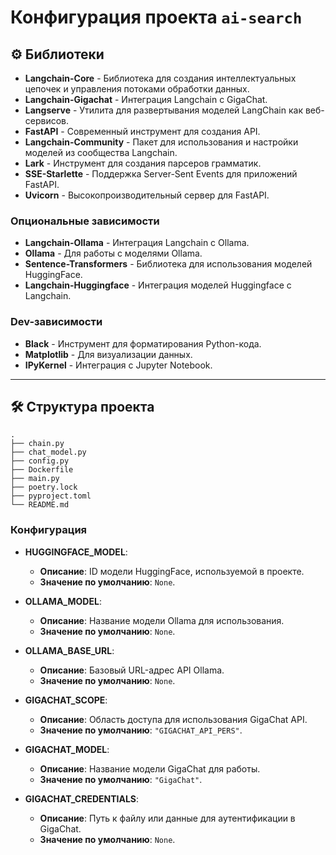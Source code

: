 # Конфигурация проекта `ai-search`

## :gear: Библиотеки

- **Langchain-Core** - Библиотека для создания интеллектуальных цепочек и управления потоками обработки данных.
- **Langchain-Gigachat** - Интеграция Langchain с GigaChat.
- **Langserve** - Утилита для развертывания моделей LangChain как веб-сервисов.
- **FastAPI** - Современный инструмент для создания API.
- **Langchain-Community** - Пакет для использования и настройки моделей из сообщества Langchain.
- **Lark** - Инструмент для создания парсеров грамматик.
- **SSE-Starlette** - Поддержка Server-Sent Events для приложений FastAPI.
- **Uvicorn** - Высокопроизводительный сервер для FastAPI.

### Опциональные зависимости
- **Langchain-Ollama** - Интеграция Langchain с Ollama.
- **Ollama** - Для работы с моделями Ollama.
- **Sentence-Transformers** - Библиотека для использования моделей HuggingFace.
- **Langchain-Huggingface** - Интеграция моделей Huggingface с Langchain.

### Dev-зависимости
- **Black** - Инструмент для форматирования Python-кода.
- **Matplotlib** - Для визуализации данных.
- **IPyKernel** - Интеграция с Jupyter Notebook.

---

## :hammer_and_wrench: Структура проекта

```
.
├── chain.py
├── chat_model.py
├── config.py
├── Dockerfile
├── main.py
├── poetry.lock
├── pyproject.toml
└── README.md
```

### Конфигурация

- **HUGGINGFACE_MODEL**:
  - **Описание**: ID модели HuggingFace, используемой в проекте.
  - **Значение по умолчанию**: `None`.

- **OLLAMA_MODEL**:
  - **Описание**: Название модели Ollama для использования.
  - **Значение по умолчанию**: `None`.

- **OLLAMA_BASE_URL**:
  - **Описание**: Базовый URL-адрес API Ollama.
  - **Значение по умолчанию**: `None`.

- **GIGACHAT_SCOPE**:
  - **Описание**: Область доступа для использования GigaChat API.
  - **Значение по умолчанию**: `"GIGACHAT_API_PERS"`.

- **GIGACHAT_MODEL**:
  - **Описание**: Название модели GigaChat для работы.
  - **Значение по умолчанию**: `"GigaChat"`.

- **GIGACHAT_CREDENTIALS**:
  - **Описание**: Путь к файлу или данные для аутентификации в GigaChat.
  - **Значение по умолчанию**: `None`. 
